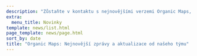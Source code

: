 ```yaml
---
description: "Zůstaňte v kontaktu s nejnovějšími verzemi Organic Maps, novinkami a aktualizacemi od našeho týmu"
extra:
  menu_title: Novinky
template: news/list.html
page_template: news/page.html
sort_by: date
title: "Organic Maps: Nejnovější zprávy a aktualizace od našeho týmu"
---
```

